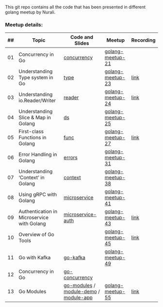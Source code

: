 This git repo contains all the code that has been presented in different golang meetup by Nurali.

### Meetup details:

| ## | Topic | Code and Slides | Meetup | Recording |
| -- | ---   | ---       | ---         | ---       |
| 01 | Concurrency in Go | [concurrency](https://github.com/nurali-techie/gomeetup/tree/master/concurrency) | [golang-meetup-21](https://www.meetup.com/Golang-Bangalore/events/239033965/) |  |
| 02 | Understanding Type system in Go | [type](https://github.com/nurali-techie/gomeetup/tree/master/type) | [golang-meetup-23](https://www.meetup.com/Golang-Bangalore/events/240022922/) | [link](https://www.youtube.com/watch?v=vNHmxVwtymU&feature=youtu.be&t=24) |
| 03 | Understanding io.Reader/Writer | [reader](https://github.com/nurali-techie/gomeetup/tree/master/reader) | [golang-meetup-24](https://www.meetup.com/Golang-Bangalore/events/241013946/) | [link](https://www.youtube.com/watch?v=omV14jAhJO4&feature=youtu.be&t=9015) |
| 04 | Understanding Slice & Map in Golang | [ds](https://github.com/nurali-techie/gomeetup/tree/master/ds) | [golang-meetup-25](https://www.meetup.com/Golang-Bangalore/events/241970861/) |  |
| 05 | First-class Functions in Golang | [func](https://github.com/nurali-techie/gomeetup/tree/master/func) | [golang-meetup-27](https://www.meetup.com/Golang-Bangalore/events/245430015/) | [link](https://www.youtube.com/watch?v=Khrl8ACKzB0&feature=youtu.be&t=93) |
| 06 | Error Handling in Golang | [errors](https://github.com/nurali-techie/meetup-golang/tree/master/errors) | [golang-meetup-31](https://www.meetup.com/Golang-Bangalore/events/249183341/) |  |
| 07 | Understanding ‘Context’ in Golang | [context](https://github.com/nurali-techie/meetup-golang/tree/master/context) | [golang-meetup-38](https://www.meetup.com/Golang-Bangalore/events/255970867/) |  |
| 08 | Using gRPC with Golang | [microservice](https://github.com/nurali-techie/meetup-golang/tree/master/microservice) | [golang-meetup-41](https://www.meetup.com/Golang-Bangalore/events/258671999/) |  |
| 09 | Authentication in Microservice with Golang | [microservice-auth](https://github.com/nurali-techie/meetup-golang/tree/master/microservice-auth) | [golang-meetup-43](https://www.meetup.com/Golang-Bangalore/events/260305278/) | [link](https://www.youtube.com/watch?v=HGe_3EX0XZ8&feature=youtu.be&t=10) |
| 10 | Overview of Go Tools |  | [golang-meetup-45](https://www.meetup.com/Golang-Bangalore/events/261995195/) | [link](https://www.youtube.com/watch?v=5y_TTGyyrLw&feature=youtu.be&t=60) |
| 11 | Go with Kafka | [go-kafka](https://github.com/nurali-techie/meetup-golang/tree/master/go-kafka) | [golang-meetup-49](https://www.meetup.com/Golang-Bangalore/events/265121237/) |  |
| 12 | Concurrency in Go | [go-concurrency](https://github.com/nurali-techie/meetup-golang/tree/master/go-concurrency) |  |  |
| 13 | Go Modules | [go-modules](https://github.com/nurali-techie/meetup-golang/tree/master/go-modules) / [module-demo](https://github.com/nurali-techie/module-demo) / [module-app](https://github.com/nurali-techie/module-app) | [golang-meetup-55](https://www.meetup.com/Golang-Bangalore/events/271013047/) | [link](https://youtu.be/o0Zjqk_D9Ps?t=3873) |
